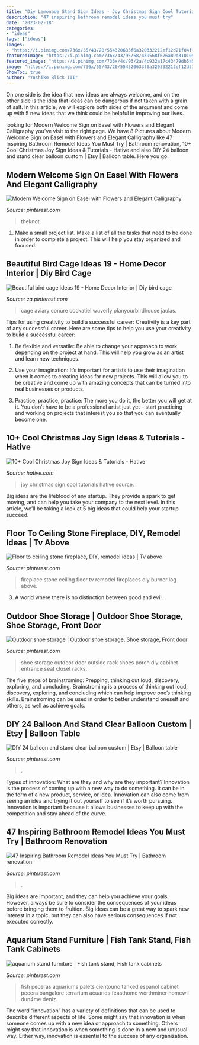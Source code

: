 ```yaml
---
title: "Diy Lemonade Stand Sign Ideas - Joy Christmas Sign Cool Tutorials Hative Source"
description: "47 inspiring bathroom remodel ideas you must try"
date: "2023-02-18"
categories:
- "ideas"
tags: ["ideas"]
images:
- "https://i.pinimg.com/736x/55/43/20/554320633f6a320332212ef12d21f84f--stone-fireplaces-ceilings.jpg"
featuredImage: "https://i.pinimg.com/736x/43/95/68/439568f676a89d310105802f9a1307c2.jpg"
featured_image: "https://i.pinimg.com/736x/4c/93/2a/4c932a17c43479db5a5cfb1394492ecd.jpg"
image: "https://i.pinimg.com/736x/55/43/20/554320633f6a320332212ef12d21f84f--stone-fireplaces-ceilings.jpg"
ShowToc: true
author: "Yoshiko Blick III"
---
```



On one side is the idea that new ideas are always welcome, and on the other side is the idea that ideas can be dangerous if not taken with a grain of salt. In this article, we will explore both sides of the argument and come up with 5 new ideas that we think could be helpful in improving our lives.

	

		
looking for Modern Welcome Sign on Easel with Flowers and Elegant Calligraphy you've visit to the right page. We have 8 Pictures about Modern Welcome Sign on Easel with Flowers and Elegant Calligraphy like 47 Inspiring Bathroom Remodel Ideas You Must Try | Bathroom renovation, 10+ Cool Christmas Joy Sign Ideas &amp; Tutorials - Hative and also DIY 24 balloon and stand clear balloon custom | Etsy | Balloon table. Here you go:
		
    
## Modern Welcome Sign On Easel With Flowers And Elegant Calligraphy

<img loading=lazy src="https://i.pinimg.com/736x/9c/29/9d/9c299d92bcb57903c7e2f9baa73da3f0.jpg" onerror="this.onerror=null;this.src='https://tse4.mm.bing.net/th?id=OIP.3v2W0qZcy6CR7XZq2ePOdwHaLH&amp;pid=15.1';" alt="Modern Welcome Sign on Easel with Flowers and Elegant Calligraphy">

_Source: pinterest.com_

>theknot. 

	

1. Make a small project list. Make a list of all the tasks that need to be done in order to complete a project. This will help you stay organized and focused. 

    
## Beautiful Bird Cage Ideas 19 - Home Decor Interior | Diy Bird Cage

<img loading=lazy src="https://i.pinimg.com/736x/23/90/31/239031a8b8a953a932e955d2936c1f28.jpg" onerror="this.onerror=null;this.src='https://tse2.mm.bing.net/th?id=OIP.AzVyH-dWoXtrsV20rKuEbgHaNv&amp;pid=15.1';" alt="Beautiful bird cage ideas 19 - Home Decor Interior | Diy bird cage">

_Source: za.pinterest.com_

>cage aviary conure cockatiel wuverly planyourbirdhouse jaulas. 

	

Tips for using creativity to build a successful career:
Creativity is a key part of any successful career. Here are some tips to help you use your creativity to build a successful career:
1. Be flexible and versatile: Be able to change your approach to work depending on the project at hand. This will help you grow as an artist and learn new techniques.

2. Use your imagination: It’s important for artists to use their imagination when it comes to creating ideas for new projects. This will allow you to be creative and come up with amazing concepts that can be turned into real businesses or products.

3. Practice, practice, practice: The more you do it, the better you will get at it. You don’t have to be a professional artist just yet – start practicing and working on projects that interest you so that you can eventually become one.


    
## 10+ Cool Christmas Joy Sign Ideas &amp; Tutorials - Hative

<img loading=lazy src="https://hative.com/wp-content/uploads/2014/09/christmas-joy-sign/15-christmas-joy-sign-ideas-and-tutorials.jpg" onerror="this.onerror=null;this.src='https://tse2.mm.bing.net/th?id=OIP.5R3RlTmWt_zeTxtFwjXrHAHaLH&amp;pid=15.1';" alt="10+ Cool Christmas Joy Sign Ideas &amp; Tutorials - Hative">

_Source: hative.com_

>joy christmas sign cool tutorials hative source. 

	

Big ideas are the lifeblood of any startup. They provide a spark to get moving, and can help you take your company to the next level. In this article, we’ll be taking a look at 5 big ideas that could help your startup succeed.

    
## Floor To Ceiling Stone Fireplace, DIY, Remodel Ideas | Tv Above

<img loading=lazy src="https://i.pinimg.com/736x/55/43/20/554320633f6a320332212ef12d21f84f--stone-fireplaces-ceilings.jpg" onerror="this.onerror=null;this.src='https://tse3.mm.bing.net/th?id=OIP.8KJP8TUIckjLWw0r0Qx-WAHaNJ&amp;pid=15.1';" alt="Floor to ceiling stone fireplace, DIY, remodel ideas | Tv above">

_Source: pinterest.com_

>fireplace stone ceiling floor tv remodel fireplaces diy burner log above. 

	

3. A world where there is no distinction between good and evil. 

    
## Outdoor Shoe Storage | Outdoor Shoe Storage, Shoe Storage, Front Door

<img loading=lazy src="https://i.pinimg.com/736x/5a/1a/c6/5a1ac64f3c4787ca6e818458ae3defdf--shoe-rack-store-shoe-racks.jpg" onerror="this.onerror=null;this.src='https://tse3.mm.bing.net/th?id=OIP.Q0PP1RmZTTTA2Dxw4T-slwHaJ6&amp;pid=15.1';" alt="Outdoor shoe storage | Outdoor shoe storage, Shoe storage, Front door">

_Source: pinterest.com_

>shoe storage outdoor door outside rack shoes porch diy cabinet entrance seat closet racks. 

	

The five steps of brainstroming: Prepping, thinking out loud, discovery, exploring, and concluding.
Brainstroming is a process of thinking out loud, discovery, exploring, and concluding which can help improve one’s thinking skills. Brainstroming can be used in order to better understand oneself and others, as well as achieve goals.

    
## DIY 24 Balloon And Stand Clear Balloon Custom | Etsy | Balloon Table

<img loading=lazy src="https://i.pinimg.com/736x/4c/93/2a/4c932a17c43479db5a5cfb1394492ecd.jpg" onerror="this.onerror=null;this.src='https://tse3.mm.bing.net/th?id=OIP.izvZ7Q5mjFBEcDT3SlZIGQHaN2&amp;pid=15.1';" alt="DIY 24 balloon and stand clear balloon custom | Etsy | Balloon table">

_Source: pinterest.com_

>. 

	

Types of innovation: What are they and why are they important?
Innovation is the process of coming up with a new way to do something. It can be in the form of a new product, service, or idea. Innovation can also come from seeing an idea and trying it out yourself to see if it’s worth pursuing. Innovation is important because it allows businesses to keep up with the competition and stay ahead of the curve.

    
## 47 Inspiring Bathroom Remodel Ideas You Must Try | Bathroom Renovation

<img loading=lazy src="https://i.pinimg.com/736x/43/95/68/439568f676a89d310105802f9a1307c2.jpg" onerror="this.onerror=null;this.src='https://tse1.mm.bing.net/th?id=OIP.tlDM40kEgyDiaza28urY9gHaLH&amp;pid=15.1';" alt="47 Inspiring Bathroom Remodel Ideas You Must Try | Bathroom renovation">

_Source: pinterest.com_

>. 

	

Big ideas are important, and they can help you achieve your goals. However, always be sure to consider the consequences of your ideas before bringing them to fruition. Big ideas can be a great way to spark new interest in a topic, but they can also have serious consequences if not executed correctly.

    
## Aquarium Stand Furniture | Fish Tank Stand, Fish Tank Cabinets

<img loading=lazy src="https://i.pinimg.com/736x/c2/db/c8/c2dbc819582a08693fbc6454bd2fdf5f.jpg" onerror="this.onerror=null;this.src='https://tse3.mm.bing.net/th?id=OIP.Ltg5yLrst8r1t4hhfRfPtgHaJ3&amp;pid=15.1';" alt="aquarium stand furniture | Fish tank stand, Fish tank cabinets">

_Source: pinterest.com_

>fish peceras aquariums palets cientouno tanked espanol cabinet pecera bangalore terrarium acuarios feasthome worthminer homewil dun4me deniz. 

	

The word “innovation” has a variety of definitions that can be used to describe different aspects of life. Some might say that innovation is when someone comes up with a new idea or approach to something. Others might say that innovation is when something is done in a new and unusual way. Either way, innovation is essential to the success of any organization.


